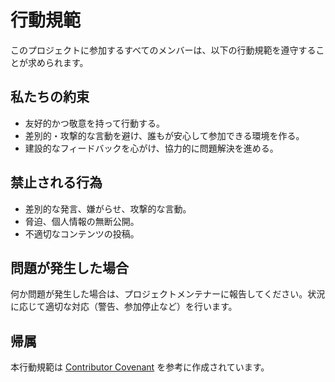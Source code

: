 # 行動規範

このプロジェクトに参加するすべてのメンバーは、以下の行動規範を遵守することが求められます。

## 私たちの約束

- 友好的かつ敬意を持って行動する。
- 差別的・攻撃的な言動を避け、誰もが安心して参加できる環境を作る。
- 建設的なフィードバックを心がけ、協力的に問題解決を進める。

## 禁止される行為

- 差別的な発言、嫌がらせ、攻撃的な言動。
- 脅迫、個人情報の無断公開。
- 不適切なコンテンツの投稿。

## 問題が発生した場合

何か問題が発生した場合は、プロジェクトメンテナーに報告してください。状況に応じて適切な対応（警告、参加停止など）を行います。

## 帰属

本行動規範は [Contributor Covenant](https://www.contributor-covenant.org/version/2/1/code_of_conduct/) を参考に作成されています。
